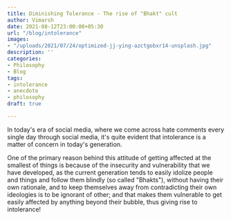 ```yaml
---
title: Diminishing Tolerance - The rise of "Bhakt" cult
author: Vimarsh
date: 2021-08-12T23:00:00+05:30
url: "/blog/intolerance"
images:
- "/uploads/2021/07/24/optimized-jj-ying-azctgobxr14-unsplash.jpg"
description: ''
categories:
- Philosophy
- Blog
tags:
- intolerance
- anecdote
- philosophy
draft: true

---
```

In today's era of social media, where we come across hate comments every single day through social media, it's quite evident that intolerance is a matter of concern in today's generation.

One of the primary reason behind this attitude of getting affected at the smallest of things is because of the insecurity and vulnerability that we have developed, as the current generation tends to easily idolize people and things and follow them blindly (so called "Bhakts"), without having their own rationale, and to keep themselves away from contradicting their own ideologies is to be ignorant of other; and that makes them vulnerable to get easily affected by anything beyond their bubble, thus giving rise to intolerance!